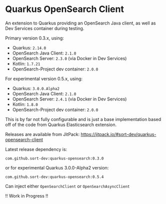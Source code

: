 # Quarkus OpenSearch Client

An extension to Quarkus providing an OpenSearch Java client, as well as Dev Services container during testing.

Primary version 0.3.x, using:

* Quarkus: `2.14.0`
* OpenSearch Java Client: `2.1.0`
* OpenSearch Server: `2.3.0` (via Docker in Dev Services)
* Kotlin: `1.7.21`
* OpenSearch-Project dev container: `2.0.0`

For experimental version 0.5.x, using:

* Quarkus: `3.0.0.Alpha2`
* OpenSearch Java Client: `2.1.0`
* OpenSearch Server: `2.4.1`  (via Docker in Dev Services)
* Kotlin: `1.8.0`
* OpenSearch-Project dev container: `2.0.0`

This is by far not fully configurable and is just a base implementation based off of the code from Quarkus Elasticsearch
extension.

Releases are available from JitPack: https://jitpack.io/#sort-dev/quarkus-opensearch-client

Latest release dependency is:

```text
com.github.sort-dev:quarkus-opensearch:0.3.0
```

or for experimental Quarkus 3.0.0-Alpha2 version:

```text
com.github.sort-dev:quarkus-opensearch:0.5.4
```

Can inject either `OpenSearchClient` or `OpenSearchAsyncClient`

!! Work in Progress !!